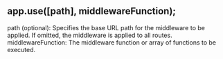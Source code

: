 ## app.use([path], middlewareFunction);
path (optional): Specifies the base URL path for the middleware to be applied. If omitted, the middleware is applied to all routes.
middlewareFunction: The middleware function or array of functions to be executed.

